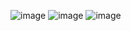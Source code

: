 ![image](https://github.com/user-attachments/assets/74ef5a98-fac4-43ba-8ee0-f216b4e0c698)
![image](https://github.com/user-attachments/assets/aa13e390-58ca-4b5a-af1f-34c7cf404aaf)
![image](https://github.com/user-attachments/assets/ac43f0d5-abd0-496b-9325-883daa393b71)
